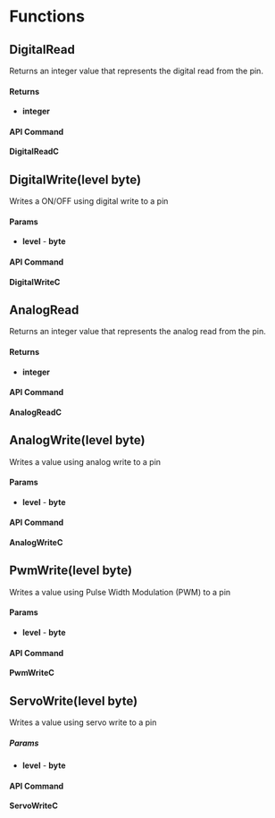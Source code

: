 # Functions

## DigitalRead

Returns an integer value that represents the digital read from the pin.

#### Returns

- **integer**

#### API Command

**DigitalReadC**

## DigitalWrite(level byte)

Writes a ON/OFF using digital write to a pin

#### Params

- **level** - **byte**

#### API Command

**DigitalWriteC**

## AnalogRead

Returns an integer value that represents the analog read from the pin.

#### Returns

- **integer**

#### API Command

**AnalogReadC**

## AnalogWrite(level byte)

Writes a value using analog write to a pin

#### Params

- **level** - **byte**

#### API Command

**AnalogWriteC**

## PwmWrite(level byte)

Writes a value using Pulse Width Modulation (PWM) to a pin

#### Params

- **level** - **byte**

#### API Command

**PwmWriteC**

## ServoWrite(level byte)

Writes a value using servo write to a pin

##### Params

- **level** - **byte**

#### API Command

**ServoWriteC**